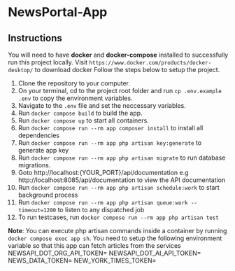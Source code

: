 # NewsPortal-App

## Instructions

You will need to have **docker** and **docker-compose** installed to successfully run this project locally.
Visit `https://www.docker.com/products/docker-desktop/` to download docker
Follow the steps below to setup the project.

1. Clone the repository to your computer.
2. On your terminal, cd to the project root folder and run `cp .env.example .env` to copy the environment variables.
3. Navigate to the `.env` file and set the neccessary variables.
4. Run `docker compose build` to build the app.
5. Run `docker compose up` to start all containers.
6. Run `docker compose run --rm app composer install` to install all dependencies
7. Run `docker compose run --rm app php artisan key:generate` to generate app key
8. Run `docker compose run --rm app php artisan migrate` to run database migrations.
9. Goto http://localhost:{YOUR_PORT}/api/documentation e.g http://localhost:8085/api/documentation to view the API documentation
10. Run `docker compose run --rm app php artisan schedule:work` to start background process
11. Run `docker compose run --rm app php artisan queue:work --timeout=1200` to listen to any dispatched job
12. To run testcases, run `docker compose run --rm app php artisan test`

**Note**:
You can execute php artisan commands inside a container by running `docker compose exec app sh`.
You need to setup the following environment variable so that this app can fetch articles from the services
NEWSAPI_DOT_ORG_API_TOKEN=
NEWSAPI_DOT_AI_API_TOKEN=
NEWS_DATA_TOKEN=
NEW_YORK_TIMES_TOKEN=

